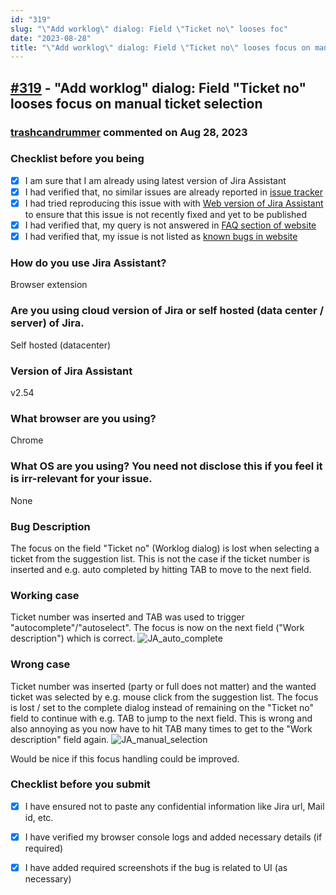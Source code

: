 ```yaml
---
id: "319"
slug: "\"Add worklog\" dialog: Field \"Ticket no\" looses foc"
date: "2023-08-28"
title: "\"Add worklog\" dialog: Field \"Ticket no\" looses focus on manual ticket selection"
---
```



## [#319](https://github.com/shridhar-tl/jira-assistant/issues/319) - "Add worklog" dialog: Field "Ticket no" looses focus on manual ticket selection

### [trashcandrummer](https://github.com/trashcandrummer) commented on Aug 28, 2023

### Checklist before you being

- [X] I am sure that I am already using latest version of Jira Assistant
- [X] I had verified that, no similar issues are already reported in [issue tracker](https://github.com/shridhar-tl/jira-assistant/issues)
- [X] I had tried reproducing this issue with with [Web version of Jira Assistant](https://app.jiraassistant.com) to ensure that this issue is not recently fixed and yet to be published
- [X] I had verified that, my query is not answered in [FAQ section of website](https://www.jiraassistant.com/faq)
- [X] I had verified that, my issue is not listed as [known bugs in website](https://www.jiraassistant.com/version-history)

### How do you use Jira Assistant?

Browser extension

### Are you using cloud version of Jira or self hosted (data center / server) of Jira.

Self hosted (datacenter)

### Version of Jira Assistant

v2.54

### What browser are you using?

Chrome

### What OS are you using? You need not disclose this if you feel it is irr-relevant for your issue.

None

### Bug Description

The focus on the field "Ticket no" (Worklog dialog) is lost when selecting a ticket from the suggestion list. This is not the case if the ticket number is inserted and e.g. auto completed by hitting TAB to move to the next field.

### Working case
Ticket number was inserted and TAB was used to trigger "autocomplete"/"autoselect".
The focus is now on the next field ("Work description") which is correct.
![JA_auto_complete](https://github.com/shridhar-tl/jira-assistant/assets/48524287/4f559e7f-fcef-484e-b79e-b3710067c733)

### Wrong case
Ticket number was inserted (party or full does not matter) and the wanted ticket was selected by e.g. mouse click from the suggestion list.
The focus is lost / set to the complete dialog instead of remaining on the "Ticket no" field to continue with e.g. TAB to jump to the next field. This is wrong and also annoying as you now have to hit TAB many times to get to the "Work description" field again.
![JA_manual_selection](https://github.com/shridhar-tl/jira-assistant/assets/48524287/aba4fc9a-c679-4544-8811-2c0e619d285a)

Would be nice if this focus handling could be improved.

### Checklist before you submit

- [X] I have ensured not to paste any confidential information like Jira url, Mail id, etc.
- [X] I have verified my browser console logs and added necessary details (if required)
- [X] I have added required screenshots if the bug is related to UI (as necessary)


